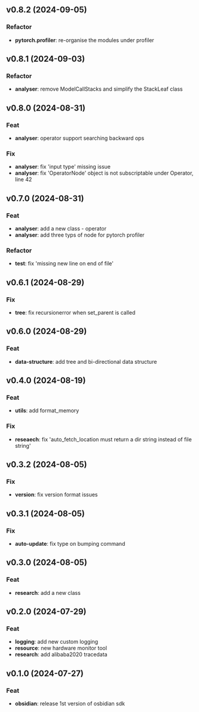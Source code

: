 ## v0.8.2 (2024-09-05)

### Refactor

- **pytorch.profiler**: re-organise the modules under profiler

## v0.8.1 (2024-09-03)

### Refactor

- **analyser**: remove ModelCallStacks and simplify the StackLeaf class

## v0.8.0 (2024-08-31)

### Feat

- **analyser**: operator support searching backward ops

### Fix

- **analyser**: fix 'input type' missing issue
- **analyser**: fix 'OperatorNode' object is not subscriptable under Operator, line 42

## v0.7.0 (2024-08-31)

### Feat

- **analyser**: add a new class - operator
- **analyser**: add three typs of node for pytorch profiler

### Refactor

- **test**: fix 'missing new line on end of file'

## v0.6.1 (2024-08-29)

### Fix

- **tree**: fix recursionerror when set_parent is called

## v0.6.0 (2024-08-29)

### Feat

- **data-structure**: add tree and bi-directional data structure

## v0.4.0 (2024-08-19)

### Feat

- **utils**: add format_memory

### Fix

- **reseaech**: fix 'auto_fetch_location must return a dir string instead of file string'

## v0.3.2 (2024-08-05)

### Fix

- **version**: fix version format issues

## v0.3.1 (2024-08-05)

### Fix

- **auto-update**: fix type on bumping command

## v0.3.0 (2024-08-05)

### Feat

- **research**: add a new class

## v0.2.0 (2024-07-29)

### Feat

- **logging**: add new custom logging
- **resource**: new hardware monitor tool
- **research**: add alibaba2020 tracedata

## v0.1.0 (2024-07-27)

### Feat

- **obsidian**: release 1st version of osbidian sdk
